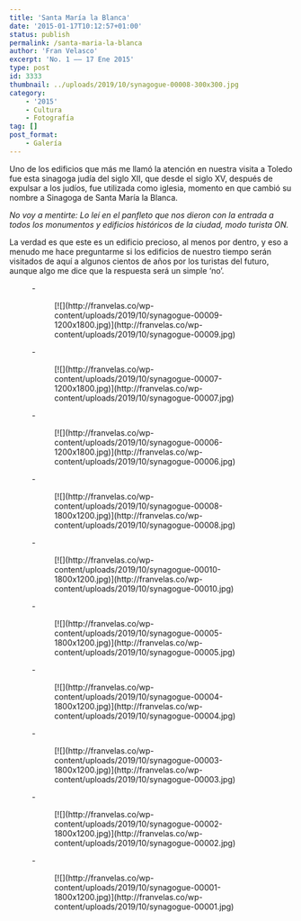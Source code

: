 ```yaml
---
title: 'Santa María la Blanca'
date: '2015-01-17T10:12:57+01:00'
status: publish
permalink: /santa-maria-la-blanca
author: 'Fran Velasco'
excerpt: 'No. 1 —— 17 Ene 2015'
type: post
id: 3333
thumbnail: ../uploads/2019/10/synagogue-00008-300x300.jpg
category:
    - '2015'
    - Cultura
    - Fotografía
tag: []
post_format:
    - Galería
---
```

Uno de los edificios que más me llamó la atención en nuestra visita a Toledo fue esta sinagoga judía del siglo XII, que desde el siglo XV, después de expulsar a los judíos, fue utilizada como iglesia, momento en que cambió su nombre a Sinagoga de Santa María la Blanca.

*No voy a mentirte: Lo leí en el panfleto que nos dieron con la entrada a todos los monumentos y edificios históricos de la ciudad, modo turista ON.*

La verdad es que este es un edificio precioso, al menos por dentro, y eso a menudo me hace preguntarme si los edificios de nuestro tiempo serán visitados de aquí a algunos cientos de años por los turistas del futuro, aunque algo me dice que la respuesta será un simple ‘no’.

<figure class="wp-block-gallery alignwide columns-3 is-cropped mb-0">- <figure>[![](http://franvelas.co/wp-content/uploads/2019/10/synagogue-00009-1200x1800.jpg)](http://franvelas.co/wp-content/uploads/2019/10/synagogue-00009.jpg)</figure>
- <figure>[![](http://franvelas.co/wp-content/uploads/2019/10/synagogue-00007-1200x1800.jpg)](http://franvelas.co/wp-content/uploads/2019/10/synagogue-00007.jpg)</figure>
- <figure>[![](http://franvelas.co/wp-content/uploads/2019/10/synagogue-00006-1200x1800.jpg)](http://franvelas.co/wp-content/uploads/2019/10/synagogue-00006.jpg)</figure>

</figure><figure class="wp-block-gallery alignfull columns-1 is-cropped mas-ancho">- <figure>[![](http://franvelas.co/wp-content/uploads/2019/10/synagogue-00008-1800x1200.jpg)](http://franvelas.co/wp-content/uploads/2019/10/synagogue-00008.jpg)</figure>

</figure><figure class="wp-block-gallery alignwide columns-2 mt-0">- <figure>[![](http://franvelas.co/wp-content/uploads/2019/10/synagogue-00010-1800x1200.jpg)](http://franvelas.co/wp-content/uploads/2019/10/synagogue-00010.jpg)</figure>
- <figure>[![](http://franvelas.co/wp-content/uploads/2019/10/synagogue-00005-1800x1200.jpg)](http://franvelas.co/wp-content/uploads/2019/10/synagogue-00005.jpg)</figure>
- <figure>[![](http://franvelas.co/wp-content/uploads/2019/10/synagogue-00004-1800x1200.jpg)](http://franvelas.co/wp-content/uploads/2019/10/synagogue-00004.jpg)</figure>
- <figure>[![](http://franvelas.co/wp-content/uploads/2019/10/synagogue-00003-1800x1200.jpg)](http://franvelas.co/wp-content/uploads/2019/10/synagogue-00003.jpg)</figure>
- <figure>[![](http://franvelas.co/wp-content/uploads/2019/10/synagogue-00002-1800x1200.jpg)](http://franvelas.co/wp-content/uploads/2019/10/synagogue-00002.jpg)</figure>
- <figure>[![](http://franvelas.co/wp-content/uploads/2019/10/synagogue-00001-1800x1200.jpg)](http://franvelas.co/wp-content/uploads/2019/10/synagogue-00001.jpg)</figure>

</figure>